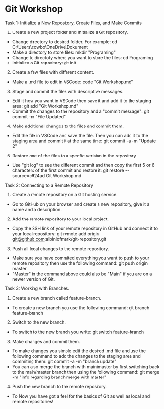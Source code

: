 # Git Workshop

Task 1: Initialize a New Repository, Create Files, and Make Commits
1. Create a new project folder and initialize a Git repository.
 - Change directory to desired folder. For example: cd C:\Users\cowbo\OneDrive\Dokument
 - Make a directory to store files: mkdir "Programing"
 - Change to directoty where you want to store the files: cd Programing
 - Initialize a Git repository: git init

2. Create a few files with different content.
 - Make a .md file to edit in VSCode: code "Git Workshop.md"

3. Stage and commit the files with descriptive messages.
 - Edit it how you want in VSCode then save it and add it to the staging area: git add "Git Workshop.md"
 - Commit the changes to the repository and a "commit message": git commit -m "File Updated"

4. Make additional changes to the files and commit them.
 - Edit the file in VSCode and save the file. Then you can add it to the staging area and commit it at the same time: git commit -a -m "Update 2"

5. Restore one of the files to a specfic verision in the repository.
 - Use "git log" to see the different commit and then copy the first 5 or 6 characters of the first commit and restore it: git restore --source=c924ad Git Workshop.md

Task 2: Connecting to a Remote Repository
1. Create a remote repository on a Git hosting service.
 - Go to GitHub on your browser and create a new repository, give it a name and a description.

2. Add the remote repository to your local project.
 - Copy the SSH link of your remote repository in GitHub and connect it to your local repository: git remote add origin git@github.com:albinlofmark/git-repository.git

3. Push all local changes to the remote repository.
 - Make sure you have commited everything you want to push to your remote repository then use the following command: git push origin master 
 - "Master" in the command above could also be "Main" if you are on a newer version of Git.

Task 3: Working with Branches.
1. Create a new branch called feature-branch.
 - To create a new branch you use the following command: git branch feature-branch

2. Switch to the new branch.
 - To switch to the new branch you write: git switch feature-branch

3. Make changes and commit them.
 - To make changes you simple edit the desired .md file and use the following command to add the changes to the staging area and commiting them: git commit -a -m "branch update"
 - You can also merge the branch with main/master by first switching back to the main/master branch then using the following command: git merge -m "info regarding branch merge with master"

4. Push the new branch to the remote repository.
 - To 
Now you have got a feel for the basics of Git as well as local and remote repositories!